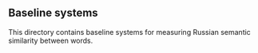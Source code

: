 Baseline systems
----------------

This directory contains baseline systems for measuring Russian semantic similarity between words.

